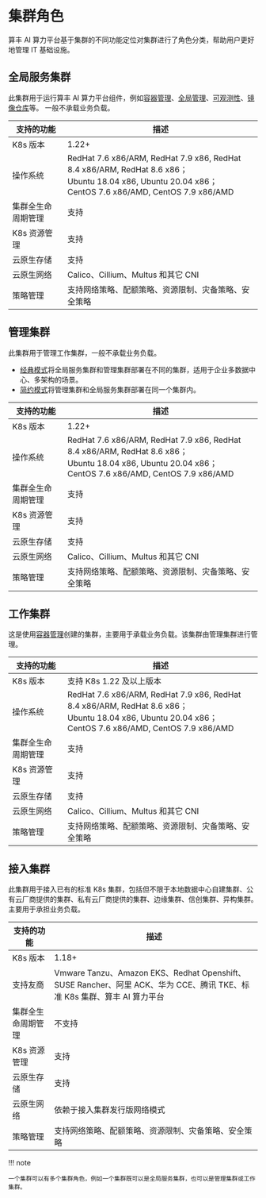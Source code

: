 # 集群角色

算丰 AI 算力平台基于集群的不同功能定位对集群进行了角色分类，帮助用户更好地管理 IT 基础设施。

## 全局服务集群

此集群用于运行算丰 AI 算力平台组件，例如[容器管理](../../intro/index.md)、[全局管理](../../../ghippo/intro/index.md)、[可观测性](../../../insight/intro/index.md)、[镜像仓库](../../../kangaroo/intro/index.md)等。
一般不承载业务负载。

| 支持的功能 | 描述 |
| -------- | ---- |
| K8s 版本 | 1.22+ |
| 操作系统 | RedHat 7.6 x86/ARM, RedHat 7.9 x86, RedHat 8.4 x86/ARM, RedHat 8.6 x86；<br>Ubuntu 18.04 x86, Ubuntu 20.04 x86；<br>CentOS 7.6 x86/AMD, CentOS 7.9 x86/AMD |
| 集群全生命周期管理 | 支持 |
| K8s 资源管理 | 支持 |
| 云原生存储 | 支持 |
| 云原生网络 | Calico、Cillium、Multus 和其它 CNI |
| 策略管理 | 支持网络策略、配额策略、资源限制、灾备策略、安全策略 |

## 管理集群

此集群用于管理工作集群，一般不承载业务负载。

- [经典模式](../../../install/commercial/deploy-requirements.md)将全局服务集群和管理集群部署在不同的集群，适用于企业多数据中心、多架构的场景。
- [简约模式](../../../install/commercial/deploy-requirements.md)将管理集群和全局服务集群部署在同一个集群内。

| 支持的功能 | 描述 |
| -------- | ---- |
| K8s 版本 | 1.22+ |
| 操作系统 | RedHat 7.6 x86/ARM, RedHat 7.9 x86, RedHat 8.4 x86/ARM, RedHat 8.6 x86；<br>Ubuntu 18.04 x86, Ubuntu 20.04 x86；<br>CentOS 7.6 x86/AMD, CentOS 7.9 x86/AMD |
| 集群全生命周期管理 | 支持 |
| K8s 资源管理 | 支持 |
| 云原生存储 | 支持 |
| 云原生网络 | Calico、Cillium、Multus 和其它 CNI |
| 策略管理 | 支持网络策略、配额策略、资源限制、灾备策略、安全策略 |

## 工作集群

这是使用[容器管理](../../intro/index.md)创建的集群，主要用于承载业务负载。该集群由管理集群进行管理。

| 支持的功能 | 描述 |
| -------- | ---- |
| K8s 版本 | 支持 K8s 1.22 及以上版本 |
| 操作系统 | RedHat 7.6 x86/ARM, RedHat 7.9 x86, RedHat 8.4 x86/ARM, RedHat 8.6 x86；<br>Ubuntu 18.04 x86, Ubuntu 20.04 x86；<br>CentOS 7.6 x86/AMD, CentOS 7.9 x86/AMD |
| 集群全生命周期管理 | 支持 |
| K8s 资源管理 | 支持 |
| 云原生存储 | 支持 |
| 云原生网络 | Calico、Cillium、Multus 和其它 CNI |
| 策略管理 | 支持网络策略、配额策略、资源限制、灾备策略、安全策略 |

## 接入集群

此集群用于接入已有的标准 K8s 集群，包括但不限于本地数据中心自建集群、公有云厂商提供的集群、私有云厂商提供的集群、边缘集群、信创集群、异构集群。主要用于承担业务负载。

| 支持的功能 | 描述 |
| -------- | ---- |
| K8s 版本 | 1.18+ |
| 支持友商 | Vmware Tanzu、Amazon EKS、Redhat Openshift、SUSE Rancher、阿里 ACK、华为 CCE、腾讯 TKE、标准 K8s 集群、算丰 AI 算力平台 |
| 集群全生命周期管理 | 不支持 |
| K8s 资源管理 | 支持 |
| 云原生存储 | 支持 |
| 云原生网络 | 依赖于接入集群发行版网络模式 |
| 策略管理 | 支持网络策略、配额策略、资源限制、灾备策略、安全策略 |

!!! note

    一个集群可以有多个集群角色，例如一个集群既可以是全局服务集群，也可以是管理集群或工作集群。

